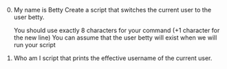 0. My name is Betty
Create a script that switches the current user to the user betty.

    You should use exactly 8 characters for your command (+1 character for the new line)
    You can assume that the user betty will exist when we will run your script
1. Who am I
script that prints the effective username of the current user.